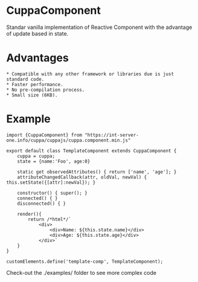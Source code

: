 # CuppaComponent

Standar vanilla implementation of Reactive Component with the advantage of update based in state.

# Advantages

    * Compatible with any other framework or libraries due is just standard code.
    * Faster performance.
    * No pre-compilation process.
    * Small size (6KB).

# Example

```
import {CuppaComponent} from "https://int-server-one.info/cuppa/cuppajs/cuppa.component.min.js"

export default class TemplateComponent extends CuppaComponent {
    cuppa = cuppa;
    state = {name:'Foo', age:0}
    
    static get observedAttributes() { return ['name', 'age']; }
    attributeChangedCallback(attr, oldVal, newVal) { this.setState({[attr]:newVal}); }

    constructor() { super(); }
    connected() { }
    disconnected() { }

    render(){
        return /*html*/`
            <div>
                <div>Name: ${this.state.name}</div>
                <div>Age: ${this.state.age}</div>
            </div>`
    }
}

customElements.define('template-comp', TemplateComponent);

```

Check-out the ./examples/ folder to see more complex code